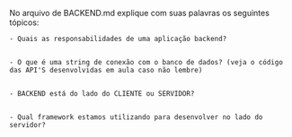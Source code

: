 No arquivo de BACKEND.md explique com suas palavras os seguintes tópicos:

    - Quais as responsabilidades de uma aplicação backend?


    - O que é uma string de conexão com o banco de dados? (veja o código das API'S desenvolvidas em aula caso não lembre)


    - BACKEND está do lado do CLIENTE ou SERVIDOR?


    - Qual framework estamos utilizando para desenvolver no lado do servidor?

